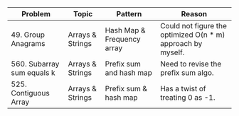 | Problem                    | Topic            | Pattern                    | Reason                                                      |
|----------------------------|------------------|----------------------------|-------------------------------------------------------------|
| 49. Group Anagrams         | Arrays & Strings | Hash Map & Frequency array | Could not figure the optimized O(n * m) approach by myself. |
| 560. Subarray sum equals k | Arrays & Strings | Prefix sum and hash map    | Need to revise the prefix sum algo.                         |
| 525. Contiguous Array      | Arrays & Strings | Prefix sum & hash map      | Has a twist of treating 0 as -1.                            |